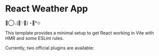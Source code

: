 # React Weather App 

⊚⃝⸜(｡∵｡) ⋆｡°✩

This template provides a minimal setup to get React working in Vite with HMR and some ESLint rules.

Currently, two official plugins are available:

